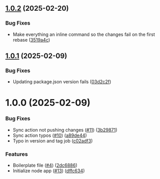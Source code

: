 ## [1.0.2](https://github.com/TheodosiouTh/test-ci-cd/compare/v1.0.1...v1.0.2) (2025-02-20)


### Bug Fixes

* Make everything an inline command so the changes fail on the first rebase ([3519a4c](https://github.com/TheodosiouTh/test-ci-cd/commit/3519a4cd345002c39fcb022a811641eead1f7344))

## [1.0.1](https://github.com/TheodosiouTh/test-ci-cd/compare/v1.0.0...v1.0.1) (2025-02-09)


### Bug Fixes

* Updating package.json version fails ([03d2c2f](https://github.com/TheodosiouTh/test-ci-cd/commit/03d2c2fb24e7a84b941f1e3139ae3b07fa3c1f8c))

# 1.0.0 (2025-02-09)


### Bug Fixes

* Sync action not pushing changes ([#11](https://github.com/TheodosiouTh/test-ci-cd/issues/11)) ([3b29871](https://github.com/TheodosiouTh/test-ci-cd/commit/3b29871bc57d8b37847a8fdf95740ba59a0483ae))
* Sync action typos ([#10](https://github.com/TheodosiouTh/test-ci-cd/issues/10)) ([a89de44](https://github.com/TheodosiouTh/test-ci-cd/commit/a89de44ab3dd9d668de2305f699953f8d45c698a))
* Typo in version and tag job ([c02adf3](https://github.com/TheodosiouTh/test-ci-cd/commit/c02adf3436bf5a1488ece0abda1b822e56ed9ae5))


### Features

* Boilerplate file ([#4](https://github.com/TheodosiouTh/test-ci-cd/issues/4)) ([2dc6886](https://github.com/TheodosiouTh/test-ci-cd/commit/2dc688679f1ff2d99a3c6df384133d8565adf22b))
* Initialize node app ([#13](https://github.com/TheodosiouTh/test-ci-cd/issues/13)) ([dffc634](https://github.com/TheodosiouTh/test-ci-cd/commit/dffc634bb2d4ab8071223abc071320b2703124de))

